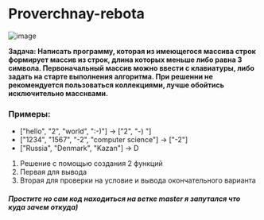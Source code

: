# Proverchnay-rebota
![image](https://sun9-35.userapi.com/impg/XDRx6v3rrn6BnrQ5Jd-IvDfBDHuSK4V8pPdmEA/Mt-bt5EXRfE.jpg?size=894x642&quality=96&sign=8d2351334e6f3aced47a4384412cd1d8&type=album, "Надеюсь загрузил правильно")

**Задача: Написать программу, которая из имеющегося массива строк формирует массив из строк, длина которых меньше либо равна 3 символа.
Первоначальный массив можно ввести с клавиатуры, 
либо задать на старте выполнения алгоритма. При решенни не рекомендуется пользоваться коллекциями, лучше обойтись исключительно масснвами.**
### Примеры:
+ ["hello", "2", "world", ":-)"] -> ["2", "-) "]
+ ["1234", "1567", "-2", "computer science"] -> ["-2"]
+ ["Russia", "Denmark", "Kazan"] -> D

1. Решение с помощью создания 2 функций
2. Первая для вывода
3. Вторая для проверки на условие и вывода окончательного варианта

##### Простите но сам код находиться на ветке master я запутался что куда зачем откуда)
